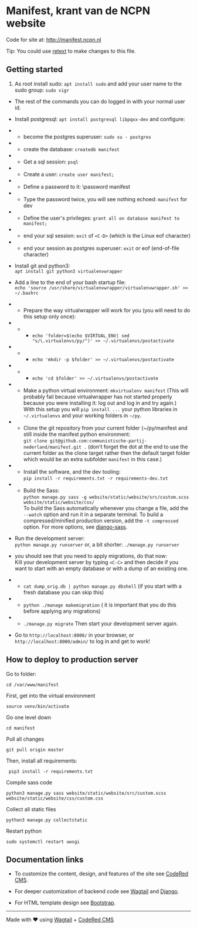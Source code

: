 # Manifest, krant van de NCPN website

Code for site at: http://manifest.ncpn.nl

Tip: You could use [retext](https://github.com/retext-project/retext) to make changes to this file.

## Getting started

1. As root install sudo: `apt install sudo` and add your user name to the sudo group: `sudo vigr`

- The rest of the commands you can do logged in with your normal user id.
- Install postgresql: `apt install postgresql libpqxx-dev` and configure:
- - become the postgres superuser: `sudo su - postgres`
- - create the database: `createdb manifest`
- - Get a sql session: `psql`
- - Create a user: `create user manifest;`
- - Define a password to it: \password manifest
- - Type the password twice, you will see nothing echoed: `manifest` for dev
- - Define the user's privileges: `grant all on database manifest to manifest;`
- - end your sql session: `exit` of `<C-D>` (which is the Linux eof character)
- - end your session as postgres superuser: `exit` or eof (end-of-file character)

- Install git and python3:<br>
`apt install git python3 virtualenvwrapper`
- Add a line to the end of your bash startup file:<br>
`echo 'source /usr/share/virtualenvwrapper/virtualenvwrapper.sh' >> ~/.bashrc`
- - Prepare the way virtualwrapper will work for you (you will need to do this setup only once):
- - - `echo 'folder=$(echo $VIRTUAL_ENV| sed "s/\.virtualenvs/py/")' >> ~/.virtualenvs/postactivate`
- - - `echo 'mkdir -p $folder' >> ~/.virtualenvs/postactivate`
- - - `echo 'cd $folder' >> ~/.virtualenvs/postactivate`

- - Make a python virtual environment: `mkvirtualenv manifest` (This will probably fail because virtualwrapper has not started properly because you were installing it: log out and log in and try again.)<br>
With this setup you will `pip install ...` your python libraries in `~/.virtualenvs` and your working folders in `~/py`.

- - Clone the git repository from your current folder (~/py/manifest and still inside the manifest python environment:<br>
`git clone git@github.com:communistische-partij-nederland/manifest.git .` (don't forget the dot at the end to use the current folder as the clone target rather then the default target folder which would be an extra subfolder `manifest` in this case.)

- - Install the software, and the dev tooling:<br>
   `pip install -r requirements.txt -r requirements-dev.txt`

- - Build the Sass:<br>
   `python manage.py sass -g website/static/website/src/custom.scss website/static/website/css/`<br>
   To build the Sass automatically whenever you change a file, add the `--watch`
   option and run it in a separate terminal. To build a compressed/minified
   production version, add the `-t compressed` option. For more options, see
   [django-sass](https://github.com/coderedcorp/django-sass/).

- Run the development server:<br>
   `python manage.py runserver` or, a bit shorter: `./manage.py runserver`

- you should see that you need to apply migrations, do that now:<br>
Kill your development server by typing `<C-C>` and then decide if you want to start with an empty database or with a dump of an existing one.
- - `cat dump_orig.db | python manage.py dbshell` (if you start with a fresh database you can skip this)
- - `python ./manage makemigration` ( it is important that you do this before applying any migrations)
- - `./manage.py migrate`
Then start your development server again.

- Go to `http://localhost:8000/` in your browser, or `http://localhost:8000/admin/` to log in and get to work!

## How to deploy to production server 

Go to folder:
```
cd /var/www/manifest
```

First, get into the virtual environment
```
source venv/bin/activate
```

Go one level down
```
cd manifest
```

Pull all changes
```
git pull origin master
```

Then, install all requirements:
```
 pip3 install -r requirements.txt
```

Compile sass code
```
python3 manage.py sass website/static/website/src/custom.scss website/static/website/css/custom.css
```

Collect all static files
```
python3 manage.py collectstatic
```

Restart python
```
sudo systemctl restart uwsgi
```

## Documentation links

* To customize the content, design, and features of the site see
  [CodeRed CMS](https://docs.coderedcorp.com/cms/).

* For deeper customization of backend code see
  [Wagtail](http://docs.wagtail.io/) and
  [Django](https://docs.djangoproject.com/).

* For HTML template design see [Bootstrap](https://getbootstrap.com/).

---

Made with ♥ using [Wagtail](https://wagtail.io/) +
[CodeRed CMS](https://www.coderedcorp.com/cms/)
